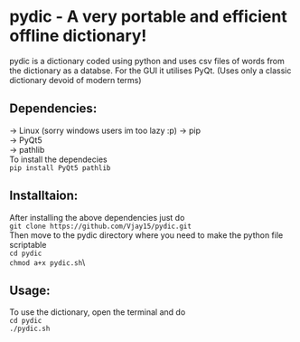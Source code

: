 # pydic - A very portable and efficient offline dictionary!
pydic is a dictionary coded using python and uses csv files of words from the dictionary as a databse. For the GUI it utilises PyQt. (Uses only a classic dictionary devoid of modern terms)

## Dependencies:
-> Linux (sorry windows users im too lazy :p)
-> pip\
-> PyQt5\
-> pathlib\
To install the dependecies\
```pip install PyQt5 pathlib```

## Installtaion:
After installing the above dependencies just do\
```git clone https://github.com/Vjay15/pydic.git```\
Then move to the pydic directory where you need to make the python file scriptable\
```cd pydic```\
```chmod a+x pydic.sh```\

## Usage:
To use the dictionary, open the terminal and do\
```cd pydic```\
```./pydic.sh```